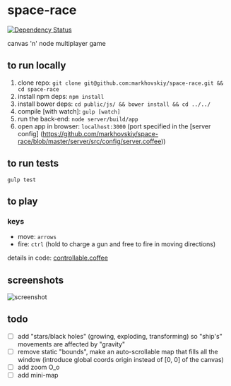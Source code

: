 # space-race

[![Dependency Status](https://david-dm.org/markhovskiy/space-race.png)](https://david-dm.org/markhovskiy/space-race)

canvas 'n' node multiplayer game

## to run locally

1. clone repo: `git clone git@github.com:markhovskiy/space-race.git && cd space-race`
2. install npm deps: `npm install`
3. install bower deps: `cd public/js/ && bower install && cd ../../`
4. compile [with watch]: `gulp [watch]`
5. run the back-end: `node server/build/app`
6. open app in browser: `localhost:3000` (port specified in the [server config] (https://github.com/markhovskiy/space-race/blob/master/server/src/config/server.coffee))

## to run tests

`gulp test`

## to play

### keys

* move: `arrows`
* fire: `ctrl` (hold to charge a gun and free to fire in moving directions)

details in code: [controllable.coffee](/public/js/src/behaviors/controllable.coffee)

## screenshots

![screenshot](https://raw.githubusercontent.com/markhovskiy/markhovskiy.github.io/master/uploads/space_race_screenshot.png)

## todo

- [ ] add "stars/black holes" (growing, exploding, transforming) so "ship's" movements are affected by "gravity"
- [ ] remove static "bounds", make an auto-scrollable map that fills all the window (introduce global coords origin instead of [0, 0] of the canvas)
- [ ] add zoom O_o
- [ ] add mini-map

